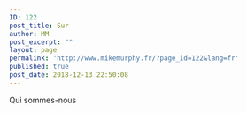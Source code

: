 ```yaml
---
ID: 122
post_title: Sur
author: MM
post_excerpt: ""
layout: page
permalink: 'http://www.mikemurphy.fr/?page_id=122&lang=fr'
published: true
post_date: 2018-12-13 22:50:08
---
```

<!-- wp:paragraph -->
<p>Qui sommes-nous</p>
<!-- /wp:paragraph -->